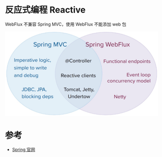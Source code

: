 # 反应式编程 Reactive
WebFlux 不兼容 Spring MVC，使用 WebFlux 不能添加 web 包

![](doc/1546567950399.jpg)

# 参考
- [Spring 官网](http://spring.io/guides/gs/reactive-rest-service/)
